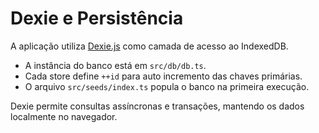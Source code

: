 # Dexie e Persistência

A aplicação utiliza [Dexie.js](https://dexie.org/) como camada de acesso ao IndexedDB.

- A instância do banco está em `src/db/db.ts`.
- Cada store define `++id` para auto incremento das chaves primárias.
- O arquivo `src/seeds/index.ts` popula o banco na primeira execução.

Dexie permite consultas assíncronas e transações, mantendo os dados localmente no navegador.
